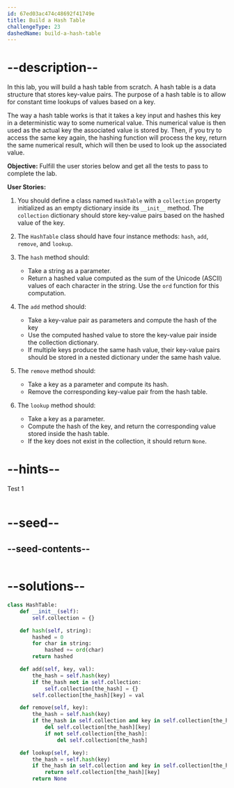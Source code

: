 ```yaml
---
id: 67ed03ac474c48692f41749e
title: Build a Hash Table
challengeType: 23
dashedName: build-a-hash-table
---
```


# --description--

In this lab, you will build a hash table from scratch. A hash table is a data structure that stores key-value pairs. The purpose of a hash table is to allow for constant time lookups of values based on a key. 

The way a hash table works is that it takes a key input and hashes this key in a deterministic way to some numerical value. This numerical value is then used as the actual key the associated value is stored by. Then, if you try to access the same key again, the hashing function will process the key, return the same numerical result, which will then be used to look up the associated value.


**Objective:** Fulfill the user stories below and get all the tests to pass to complete the lab.

**User Stories:**

1. You should define a class named `HashTable` with a `collection` property initialized as an empty dictionary inside its `__init__` method. The `collection` dictionary should store key-value pairs based on the hashed value of the key.

2. The `HashTable` class should have four instance methods: `hash`, `add`, `remove`, and `lookup`.

3. The `hash` method should:

    - Take a string as a parameter.
    - Return a hashed value computed as the sum of the Unicode (ASCII) values of each character in the string. Use the `ord` function for this computation.

4. The `add` method should:

    - Take a key-value pair as parameters and compute the hash of the key
    - Use the computed hashed value to store the key-value pair inside the collection dictionary. 
    - If multiple keys produce the same hash value, their key-value pairs should be stored in a nested dictionary under the same hash value.

5. The `remove` method should:

    - Take a key as a parameter and compute its hash.
    - Remove the corresponding key-value pair from the hash table.

6. The `lookup` method should:

    - Take a key as a parameter.
    - Compute the hash of the key, and return the corresponding value stored inside the hash table. 
    - If the key does not exist in the collection, it should return `None`.

# --hints--

Test 1

```js

```

# --seed--

## --seed-contents--

```py

```

# --solutions--

```py
class HashTable:
    def __init__(self):
        self.collection = {}

    def hash(self, string):
        hashed = 0
        for char in string:
            hashed += ord(char)  
        return hashed

    def add(self, key, val):
        the_hash = self.hash(key)
        if the_hash not in self.collection:
            self.collection[the_hash] = {}
        self.collection[the_hash][key] = val

    def remove(self, key):
        the_hash = self.hash(key)
        if the_hash in self.collection and key in self.collection[the_hash]:
            del self.collection[the_hash][key]
            if not self.collection[the_hash]: 
                del self.collection[the_hash]

    def lookup(self, key):
        the_hash = self.hash(key)
        if the_hash in self.collection and key in self.collection[the_hash]:
            return self.collection[the_hash][key]
        return None
```
